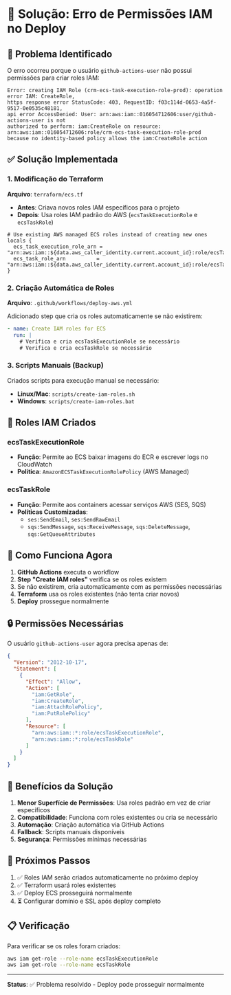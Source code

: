 # 🔧 Solução: Erro de Permissões IAM no Deploy

## 🚨 Problema Identificado

O erro ocorreu porque o usuário `github-actions-user` não possui permissões para criar roles IAM:

```
Error: creating IAM Role (crm-ecs-task-execution-role-prod): operation error IAM: CreateRole, 
https response error StatusCode: 403, RequestID: f03c114d-0653-4a5f-9517-0e0535c48181, 
api error AccessDenied: User: arn:aws:iam::016054712606:user/github-actions-user is not 
authorized to perform: iam:CreateRole on resource: arn:aws:iam::016054712606:role/crm-ecs-task-execution-role-prod 
because no identity-based policy allows the iam:CreateRole action
```

## ✅ Solução Implementada

### 1. Modificação do Terraform

**Arquivo**: `terraform/ecs.tf`

- **Antes**: Criava novos roles IAM específicos para o projeto
- **Depois**: Usa roles IAM padrão do AWS (`ecsTaskExecutionRole` e `ecsTaskRole`)

```hcl
# Use existing AWS managed ECS roles instead of creating new ones
locals {
  ecs_task_execution_role_arn = "arn:aws:iam::${data.aws_caller_identity.current.account_id}:role/ecsTaskExecutionRole"
  ecs_task_role_arn          = "arn:aws:iam::${data.aws_caller_identity.current.account_id}:role/ecsTaskRole"
}
```

### 2. Criação Automática de Roles

**Arquivo**: `.github/workflows/deploy-aws.yml`

Adicionado step que cria os roles automaticamente se não existirem:

```yaml
- name: Create IAM roles for ECS
  run: |
    # Verifica e cria ecsTaskExecutionRole se necessário
    # Verifica e cria ecsTaskRole se necessário
```

### 3. Scripts Manuais (Backup)

Criados scripts para execução manual se necessário:

- **Linux/Mac**: `scripts/create-iam-roles.sh`
- **Windows**: `scripts/create-iam-roles.bat`

## 🔑 Roles IAM Criados

### ecsTaskExecutionRole
- **Função**: Permite ao ECS baixar imagens do ECR e escrever logs no CloudWatch
- **Política**: `AmazonECSTaskExecutionRolePolicy` (AWS Managed)

### ecsTaskRole  
- **Função**: Permite aos containers acessar serviços AWS (SES, SQS)
- **Políticas Customizadas**:
  - `ses:SendEmail`, `ses:SendRawEmail`
  - `sqs:SendMessage`, `sqs:ReceiveMessage`, `sqs:DeleteMessage`, `sqs:GetQueueAttributes`

## 🚀 Como Funciona Agora

1. **GitHub Actions** executa o workflow
2. **Step "Create IAM roles"** verifica se os roles existem
3. Se não existirem, cria automaticamente com as permissões necessárias
4. **Terraform** usa os roles existentes (não tenta criar novos)
5. **Deploy** prossegue normalmente

## 🔒 Permissões Necessárias

O usuário `github-actions-user` agora precisa apenas de:

```json
{
  "Version": "2012-10-17",
  "Statement": [
    {
      "Effect": "Allow",
      "Action": [
        "iam:GetRole",
        "iam:CreateRole", 
        "iam:AttachRolePolicy",
        "iam:PutRolePolicy"
      ],
      "Resource": [
        "arn:aws:iam::*:role/ecsTaskExecutionRole",
        "arn:aws:iam::*:role/ecsTaskRole"
      ]
    }
  ]
}
```

## 🎯 Benefícios da Solução

1. **Menor Superfície de Permissões**: Usa roles padrão em vez de criar específicos
2. **Compatibilidade**: Funciona com roles existentes ou cria se necessário  
3. **Automação**: Criação automática via GitHub Actions
4. **Fallback**: Scripts manuais disponíveis
5. **Segurança**: Permissões mínimas necessárias

## 🔄 Próximos Passos

1. ✅ Roles IAM serão criados automaticamente no próximo deploy
2. ✅ Terraform usará roles existentes
3. ✅ Deploy ECS prosseguirá normalmente
4. ⏳ Configurar domínio e SSL após deploy completo

## 📋 Verificação

Para verificar se os roles foram criados:

```bash
aws iam get-role --role-name ecsTaskExecutionRole
aws iam get-role --role-name ecsTaskRole
```

---

**Status**: ✅ Problema resolvido - Deploy pode prosseguir normalmente